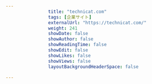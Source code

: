 ---
                title: "technicat.com"
                tags: [企業サイト]
                externalUrl: "https://technicat.com/"
                weight: 241
                showDate: false
                showAuthor: false
                showReadingTime: false
                showEdit: false
                showLikes: false
                showViews: false
                layoutBackgroundHeaderSpace: false
                ---

